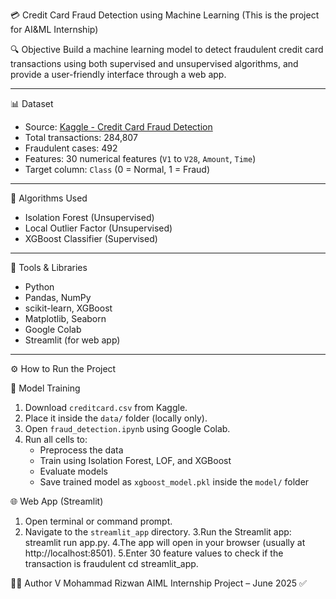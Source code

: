 💳 Credit Card Fraud Detection using Machine Learning (This is the project for AI&ML Internship)

🔍 Objective
Build a machine learning model to detect fraudulent credit card transactions using both supervised and unsupervised algorithms, and provide a user-friendly interface through a web app.

---

📊 Dataset
- Source: [Kaggle - Credit Card Fraud Detection](https://www.kaggle.com/datasets/mlg-ulb/creditcardfraud)
- Total transactions: 284,807
- Fraudulent cases: 492
- Features: 30 numerical features (`V1` to `V28`, `Amount`, `Time`)
- Target column: `Class` (0 = Normal, 1 = Fraud)

---

🧠 Algorithms Used
- Isolation Forest (Unsupervised)
- Local Outlier Factor (Unsupervised)
- XGBoost Classifier (Supervised)

---

🧰 Tools & Libraries
- Python
- Pandas, NumPy
- scikit-learn, XGBoost
- Matplotlib, Seaborn
- Google Colab
- Streamlit (for web app)

---

⚙️ How to Run the Project

🔬 Model Training
1. Download `creditcard.csv` from Kaggle.
2. Place it inside the `data/` folder (locally only).
3. Open `fraud_detection.ipynb` using Google Colab.
4. Run all cells to:
   - Preprocess the data
   - Train using Isolation Forest, LOF, and XGBoost
   - Evaluate models
   - Save trained model as `xgboost_model.pkl` inside the `model/` folder

🌐 Web App (Streamlit)
1. Open terminal or command prompt.
2. Navigate to the `streamlit_app` directory.
3.Run the Streamlit app: streamlit run app.py.
4.The app will open in your browser (usually at http://localhost:8501).
5.Enter 30 feature values to check if the transaction is fraudulent
   cd streamlit_app.

🧑‍💻 Author
V Mohammad Rizwan 
AIML Internship Project – June 2025 ✅
